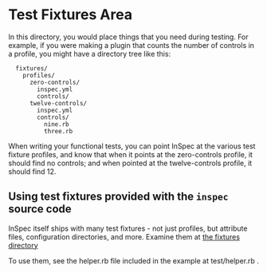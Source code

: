 # Test Fixtures Area

In this directory, you would place things that you need during testing.  For example, if you were making a plugin that counts the number of controls in a profile, you might have a directory tree like this:

```
  fixtures/
    profiles/
      zero-controls/
        inspec.yml
        controls/
      twelve-controls/
        inspec.yml
        controls/
          nine.rb
          three.rb
```

When writing your functional tests, you can point InSpec at the various test fixture profiles, and know that when it points at the zero-controls profile, it should find no controls; and when pointed at the twelve-controls profile, it should find 12.

## Using test fixtures provided with the `inspec` source code

InSpec itself ships with many test fixtures - not just profiles, but attribute files, configuration directories, and more.  Examine them at [the fixtures directory](https://github.com/inspec/inspec/tree/main/test/fixtures)

To use them, see the helper.rb file included in the example at test/helper.rb .
